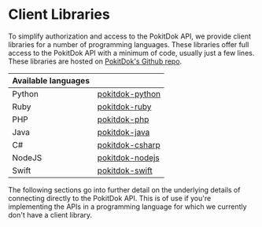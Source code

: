 # Client Libraries
To simplify authorization and access to the PokitDok API, we provide client
libraries for a number of programming languages. These libraries offer full
access to the PokitDok API with a minimum of code, usually just a few lines.
These libraries are hosted on
[PokitDok's Github repo](https://github.com/pokitdok).

| Available languages | &nbsp;                                                           |
|:--------------------|:-----------------------------------------------------------------|
| Python              | [pokitdok-python](https://github.com/pokitdok/pokitdok-python)   |
| Ruby                | [pokitdok-ruby](https://github.com/pokitdok/pokitdok-ruby)       |
| PHP                 | [pokitdok-php](https://github.com/pokitdok/pokitdok-php)         |
| Java                | [pokitdok-java](https://github.com/pokitdok/pokitdok-java)       |
| C#                  | [pokitdok-csharp](https://github.com/pokitdok/pokitdok-csharp)   |
| NodeJS              | [pokitdok-nodejs](https://github.com/pokitdok/pokitdok-nodejs)   |
| Swift               | [pokitdok-swift](https://github.com/pokitdok/pokitdok-swift)     |

The following sections go into further detail on the underlying details of
connecting directly to the PokitDok API. This is of use if you're implementing
the APIs in a programming language for which we currently don't have a client
library.
